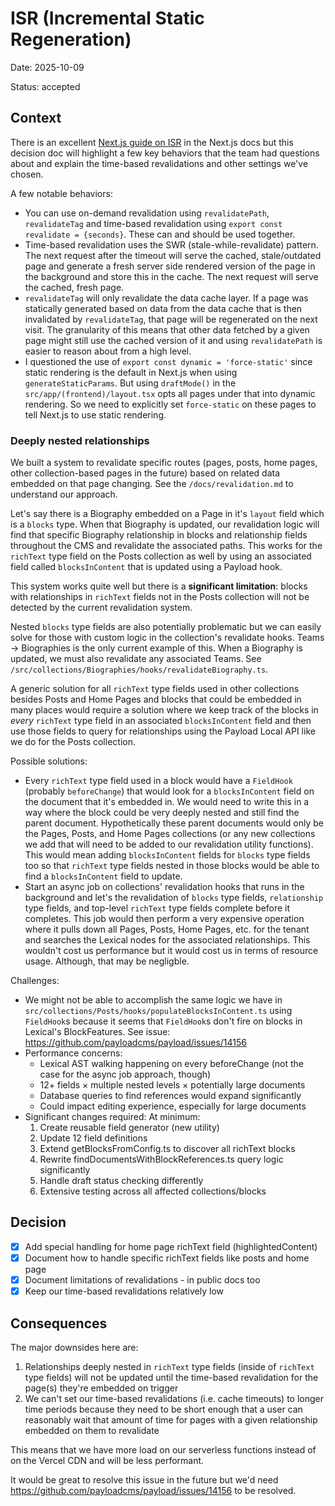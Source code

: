 # ISR (Incremental Static Regeneration)

Date: 2025-10-09

Status: accepted

## Context

There is an excellent [Next.js guide on ISR](https://nextjs.org/docs/app/guides/incremental-static-regeneration) in the Next.js docs but this decision doc will highlight a few key behaviors that the team had questions about and explain the time-based revalidations and other settings we've chosen.

A few notable behaviors:
- You can use on-demand revalidation using `revalidatePath`, `revalidateTag` and time-based revalidation using `export const revalidate = {seconds}`. These can and should be used together.
- Time-based revalidation uses the SWR (stale-while-revalidate) pattern. The next request after the timeout will serve the cached, stale/outdated page and generate a fresh server side rendered version of the page in the background and store this in the cache. The next request will serve the cached, fresh page.
- `revalidateTag` will only revalidate the data cache layer. If a page was statically generated based on data from the data cache that is then invalidated by `revalidateTag`, that page will be regenerated on the next visit. The granularity of this means that other data fetched by a given page might still use the cached version of it and using `revalidatePath` is easier to reason about from a high level.
- I questioned the use of `export const dynamic = 'force-static'` since static rendering is the default in Next.js when using `generateStaticParams`. But using `draftMode()` in the `src/app/(frontend)/layout.tsx` opts all pages under that into dynamic rendering. So we need to explicitly set `force-static` on these pages to tell Next.js to use static rendering.

### Deeply nested relationships

We built a system to revalidate specific routes (pages, posts, home pages, other collection-based pages in the future) based on related data embedded on that page changing. See the `/docs/revalidation.md` to understand our approach.

Let's say there is a Biography embedded on a Page in it's `layout` field which is a `blocks` type. When that Biography is updated, our revalidation logic will find that specific Biography relationship in blocks and relationship fields throughout the CMS and revalidate the associated paths. This works for the `richText` type field on the Posts collection as well by using an associated field called `blocksInContent` that is updated using a Payload hook.

This system works quite well but there is a **significant limitation**: blocks with relationships in `richText` fields not in the Posts collection will not be detected by the current revalidation system.

Nested `blocks` type fields are also potentially problematic but we can easily solve for those with custom logic in the collection's revalidate hooks. Teams -> Biographies is the only current example of this. When a Biography is updated, we must also revalidate any associated Teams. See `/src/collections/Biographies/hooks/revalidateBiography.ts`.

A generic solution for all `richText` type fields used in other collections besides Posts and Home Pages and blocks that could be embedded in many places would require a solution where we keep track of the blocks in _every_ `richText` type field in an associated `blocksInContent` field and then use those fields to query for relationships using the Payload Local API like we do for the Posts collection.

Possible solutions:
- Every `richText` type field used in a block would have a `FieldHook` (probably `beforeChange`) that would look for a `blocksInContent` field on the document that it's embedded in. We would need to write this in a way where the block could be very deeply nested and still find the parent document. Hypothetically these parent documents would only be the Pages, Posts, and Home Pages collections (or any new collections we add that will need to be added to our revalidation utility functions). This would mean adding `blocksInContent` fields for `blocks` type fields too so that `richText` type fields nested in those blocks would be able to find a `blocksInContent` field to update.
- Start an async job on collections' revalidation hooks that runs in the background and let's the revalidation of `blocks` type fields, `relationship` type fields, and top-level `richText` type fields complete before it completes. This job would then perform a very expensive operation where it pulls down all Pages, Posts, Home Pages, etc. for the tenant and searches the Lexical nodes for the associated relationships. This wouldn't cost us performance but it would cost us in terms of resource usage. Although, that may be negligble.

Challenges:
- We might not be able to accomplish the same logic we have in `src/collections/Posts/hooks/populateBlocksInContent.ts` using `FieldHook`s because it seems that `FieldHook`s don't fire on blocks in Lexical's BlockFeatures. See issue: https://github.com/payloadcms/payload/issues/14156
- Performance concerns:
  - Lexical AST walking happening on every beforeChange (not the case for the async job approach, though)
  - 12+ fields × multiple nested levels × potentially large documents
  - Database queries to find references would expand significantly
  - Could impact editing experience, especially for large documents
- Significant changes required:
  At minimum:
  1. Create reusable field generator (new utility)
  2. Update 12 field definitions
  3. Extend getBlocksFromConfig.ts to discover all richText blocks
  4. Rewrite findDocumentsWithBlockReferences.ts query logic significantly
  5. Handle draft status checking differently
  6. Extensive testing across all affected collections/blocks

## Decision

- [x] Add special handling for home page richText field (highlightedContent)
- [x] Document how to handle specific richText fields like posts and home page
- [x] Document limitations of revalidations - in public docs too
- [x] Keep our time-based revalidations relatively low

## Consequences

The major downsides here are:
1. Relationships deeply nested in `richText` type fields (inside of `richText` type fields) will not be updated until the time-based revalidation for the page(s) they're embedded on trigger
1. We can't set our time-based revalidations (i.e. cache timeouts) to longer time periods because they need to be short enough that a user can reasonably wait that amount of time for pages with a given relationship embedded on them to revalidate

This means that we have more load on our serverless functions instead of on the Vercel CDN and will be less performant.

It would be great to resolve this issue in the future but we'd need https://github.com/payloadcms/payload/issues/14156 to be resolved.
